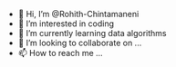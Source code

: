 - 👋 Hi, I’m @Rohith-Chintamaneni
- 👀 I’m interested in coding
- 🌱 I’m currently learning data algorithms
- 💞️ I’m looking to collaborate on ...
- 📫 How to reach me ...

<!---
Rohith-Chintamaneni/Rohith-Chintamaneni is a ✨ special ✨ repository because its `README.md` (this file) appears on your GitHub profile.
You can click the Preview link to take a look at your changes.
--->
